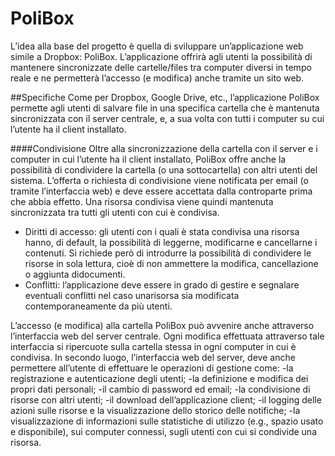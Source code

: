 # PoliBox
L’idea  alla  base  del  progetto  è  quella  di  sviluppare  un’applicazione  web  simile  a  Dropbox:  PoliBox. L’applicazione  offrirà  agli  utenti  la  possibilità  di  mantenere  sincronizzate  delle  cartelle/files  tra computer diversi in tempo reale e ne permetterà l’accesso (e modifica) anche tramite un sito web.

##Specifiche
Come per Dropbox, Google Drive, etc., l’applicazione PoliBox permette agli utenti di salvare file in una specifica cartella che è mantenuta sincronizzata con il server centrale, e, a sua volta con tutti i computer su cui l’utente ha il client installato.

####Condivisione
Oltre alla sincronizzazione della cartella con il server e i computer in cui l’utente ha il client installato, PoliBox offre anche la possibilità di condividere la cartella (o una sottocartella) con altri utenti del sistema. L’offerta o richiesta di condivisione viene notificata per email (o tramite l’interfaccia web) e deve essere accettata dalla controparte prima che abbia effetto. Una risorsa condivisa viene quindi mantenuta sincronizzata tra tutti gli utenti con cui è condivisa.
* Diritti di accesso: gli utenti con i quali è stata condivisa una risorsa hanno, di default, la possibilità di leggerne,  modificarne  e  cancellarne  i  contenuti.  Si  richiede  però  di  introdurre  la  possibilità  di condividere le risorse in sola lettura, cioè di non ammettere la modifica, cancellazione o aggiunta didocumenti.
* Conflitti: l’applicazione deve essere in grado di gestire e segnalare eventuali conflitti nel caso unarisorsa sia modificata contemporaneamente da più utenti.

L’accesso (e modifica) alla cartella PoliBox può avvenire anche attraverso l’interfaccia web del server centrale. Ogni modifica effettuata attraverso tale interfaccia si ripercuote sulla cartella stessa in ogni computer in cui è condivisa.  In secondo luogo, l’interfaccia web del server, deve anche permettere all’utente di effettuare le operazioni di gestione come: -la registrazione e autenticazione degli utenti; -la definizione e modifica dei propri dati personali; -il cambio di password ed email; -la condivisione di risorse con altri utenti; -il download dell’applicazione client; -il logging delle azioni sulle risorse e la visualizzazione dello storico delle notifiche; 
-la  visualizzazione  di  informazioni  sulle  statistiche  di  utilizzo  (e.g.,  spazio  usato  e  disponibile),  sui computer connessi, sugli utenti con cui si condivide una risorsa.
